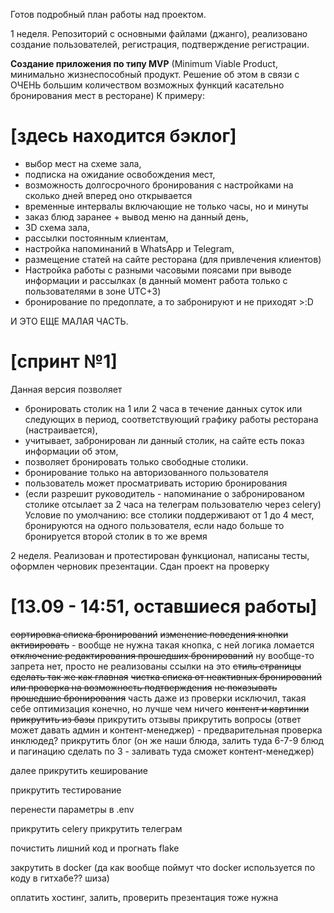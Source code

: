 Готов подробный план работы над проектом.

1 неделя. Репозиторий с основными файлами (джанго), 
реализовано создание пользователей, регистрация, подтверждение регистрации.

**Создание приложения по типу MVP** (Minimum Viable Product, минимально жизнеспособный продукт.
Решение об этом в связи с ОЧЕНЬ большим количеством возможных функций касательно бронирования мест в ресторане)
К примеру: 
# [здесь находится бэклог]
- выбор мест на схеме зала, 
- подписка на ожидание освобождения мест,
- возможность долгосрочного бронирования с настройками на сколько дней вперед оно открывается
- временные интервалы включающие не только часы, но и минуты
- заказ блюд заранее + вывод меню на данный день, 
- 3D схема зала, 
- рассылки постоянным клиентам, 
- настройка напоминаний в WhatsApp и Telegram,
- размещение статей на сайте ресторана (для привлечения клиентов)
- Настройка работы с разными часовыми поясами при выводе информации и рассылках (в данный момент работа только с пользователями в зоне UTC+3)
- бронирование по предоплате, а то забронируют и не приходят >:D

И ЭТО ЕЩЕ МАЛАЯ ЧАСТЬ.


# [спринт №1]
Данная версия позволяет 
- бронировать столик на 1 или 2 часа в течение данных суток или следующих
в период, соответствующий графику работы ресторана (настраивается), 
- учитывает, забронирован ли данный столик, на сайте есть показ информации об этом,
- позволяет бронировать только свободные столики.
- бронирование только на авторизованного пользователя
- пользователь может просматривать историю бронирования
- (если разрешит руководитель - напоминание о забронированом столике отсылает за 2 часа на телеграм пользователю через celery)
Условие по умолчанию: все столики поддерживают от 1 до 4 мест, 
бронируются на одного пользователя, 
если надо больше то бронируется второй столик в то же время


2 неделя. Реализован и протестирован функционал, написаны тесты, оформлен черновик презентации.
Сдан проект на проверку

# [13.09 - 14:51, оставшиеся работы]
~~сортировка списка бронирований~~
~~изменение поведения кнопки активировать~~ - вообще не нужна такая кнопка, с ней логика ломается 
~~отключение редактирования прошедших бронирований~~ ну вообще-то запрета нет, просто не реализованы ссылки на это
~~стиль страницы сделать так же как главная~~
~~чистка списка от неактивных бронирований или проверка на возможность подтверждения~~
~~не показывать прошедшие бронирования~~ часть даже из проверки исключил, такая себе оптимизация конечно, но лучше чем ничего
~~контент и картинки прикрутить из базы~~
прикрутить отзывы
прикрутить вопросы (ответ может давать админ и контент-менеджер) - предварительная проверка инклюдед?
прикрутить блог (он же наши блюда, залить туда 6-7-9 блюд и пагинацию сделать по 3 - заливать туда сможет контент-менеджер)

далее прикрутить кеширование

прикрутить тестирование

перенести параметры в .env


прикрутить celery
прикрутить телеграм

почистить лишний код и прогнать flake

закрутить в docker
(да как вообще поймут что docker используется по коду в гитхабе?? шиза)

оплатить хостинг, залить, проверить
презентация тоже нужна

